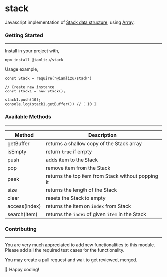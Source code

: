# stack

Javascript implementation of [Stack data structure](<https://en.wikipedia.org/wiki/Stack_(abstract_data_type)>), using [Array](https://developer.mozilla.org/en-US/docs/Web/JavaScript/Reference/Global_Objects/Array).

### Getting Started

---

Install in your project with,

```
npm install @iamlizu/stack
```

Usage example,

```
const Stack = require("@iamlizu/stack")

// Create new instance
const stack1 = new Stack();

stack1.push(10);
console.log(stack1.getBuffer()) // [ 10 ]
```

### Available Methods

---

| Method        | Description                                        |
| ------------- | -------------------------------------------------- |
| getBuffer     | returns a shallow copy of the Stack array          |
| isEmpty       | return `true` if empty                             |
| push          | adds item to the Stack                             |
| pop           | remove item from the Stack                         |
| peek          | returns the top item from Stack without popping it |
| size          | returns the length of the Stack                    |
| clear         | resets the Stack to empty                          |
| access(index) | returns the item on `index` from Stack             |
| search(item)  | returns the `index` of given `item` in the Stack   |

### Contributing

---

You are very much appreciated to add new functionalities to this module. Please add all the required test cases for the functionality.

You may create a pull request and wait to get reviewed, merged.

🚀 Happy coding!
